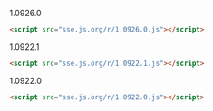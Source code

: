 1.0926.0
```html
<script src="sse.js.org/r/1.0926.0.js"></script>
```
1.0922.1
```html
<script src="sse.js.org/r/1.0922.1.js"></script>
```
1.0922.0
```html
<script src="sse.js.org/r/1.0922.0.js"></script>
```